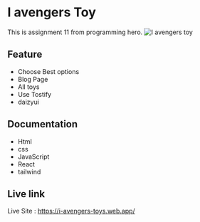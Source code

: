 # I avengers Toy

This is assignment 11 from programming hero.
![I avengers toy ]([http://url/to/img.png](https://i.ibb.co/HrVcxj2/Logo.png))


## Feature

- Choose Best options
- Blog Page
- All toys
- Use Tostify
- daizyui


## Documentation
- Html
- css
- JavaScript
- React
- tailwind

## Live link
Live Site : https://i-avengers-toys.web.app/
